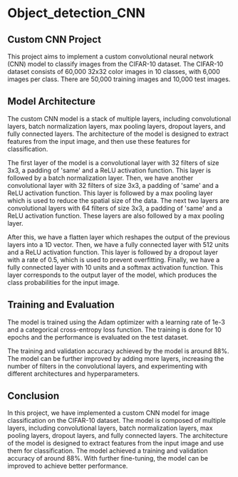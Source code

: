 # Object_detection_CNN

## Custom CNN Project
This project aims to implement a custom convolutional neural network (CNN) model to classify images from the CIFAR-10 dataset. The CIFAR-10 dataset consists of 60,000 32x32 color images in 10 classes, with 6,000 images per class. There are 50,000 training images and 10,000 test images.

## Model Architecture
The custom CNN model is a stack of multiple layers, including convolutional layers, batch normalization layers, max pooling layers, dropout layers, and fully connected layers. The architecture of the model is designed to extract features from the input image, and then use these features for classification.

The first layer of the model is a convolutional layer with 32 filters of size 3x3, a padding of 'same' and a ReLU activation function. This layer is followed by a batch normalization layer. Then, we have another convolutional layer with 32 filters of size 3x3, a padding of 'same' and a ReLU activation function. This layer is followed by a max pooling layer which is used to reduce the spatial size of the data. The next two layers are convolutional layers with 64 filters of size 3x3, a padding of 'same' and a ReLU activation function. These layers are also followed by a max pooling layer.

After this, we have a flatten layer which reshapes the output of the previous layers into a 1D vector. Then, we have a fully connected layer with 512 units and a ReLU activation function. This layer is followed by a dropout layer with a rate of 0.5, which is used to prevent overfitting. Finally, we have a fully connected layer with 10 units and a softmax activation function. This layer corresponds to the output layer of the model, which produces the class probabilities for the input image.

## Training and Evaluation
The model is trained using the Adam optimizer with a learning rate of 1e-3 and a categorical cross-entropy loss function. The training is done for 10 epochs and the performance is evaluated on the test dataset.

The training and validation accuracy achieved by the model is around 88%. The model can be further improved by adding more layers, increasing the number of filters in the convolutional layers, and experimenting with different architectures and hyperparameters.

## Conclusion
In this project, we have implemented a custom CNN model for image classification on the CIFAR-10 dataset. The model is composed of multiple layers, including convolutional layers, batch normalization layers, max pooling layers, dropout layers, and fully connected layers. The architecture of the model is designed to extract features from the input image and use them for classification. The model achieved a training and validation accuracy of around 88%. With further fine-tuning, the model can be improved to achieve better performance.
